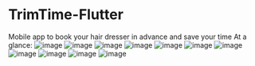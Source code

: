 # TrimTime-Flutter
Mobile app to book your hair dresser in advance and save your time
At a glance:
![image](https://github.com/user-attachments/assets/5377f268-7b3d-4ffa-a702-bc83fffd0e59)
![image](https://github.com/user-attachments/assets/54d64091-d027-49d7-a981-3963d7ebbab3)
![image](https://github.com/user-attachments/assets/2050534e-6857-46b8-829a-e022f5c447a4)
![image](https://github.com/user-attachments/assets/b70710ed-ad36-4efc-bc17-875c0f84dd96)
![image](https://github.com/user-attachments/assets/af1df17e-5226-40b7-9982-8d3184201bd5)
![image](https://github.com/user-attachments/assets/1f5b5803-779c-442a-bfd3-69ee13f53dee)
![image](https://github.com/user-attachments/assets/4d88625a-8db0-48bc-8d9e-1e26e68f24b5)
![image](https://github.com/user-attachments/assets/35337bdb-2ab5-4ba8-983d-3868ea0af8eb)
![image](https://github.com/user-attachments/assets/dca68944-66c3-4345-b658-3f1d560b0291)
![image](https://github.com/user-attachments/assets/6d4133a0-244d-4b54-9971-7731dd0013cf)
![image](https://github.com/user-attachments/assets/dc926989-3704-44d6-9ac7-97a0e24e3a8c)


